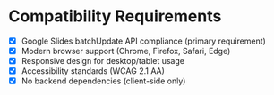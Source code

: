# Compatibility Requirements

- [x] Google Slides batchUpdate API compliance (primary requirement)
- [x] Modern browser support (Chrome, Firefox, Safari, Edge)
- [x] Responsive design for desktop/tablet usage
- [x] Accessibility standards (WCAG 2.1 AA)
- [x] No backend dependencies (client-side only)
